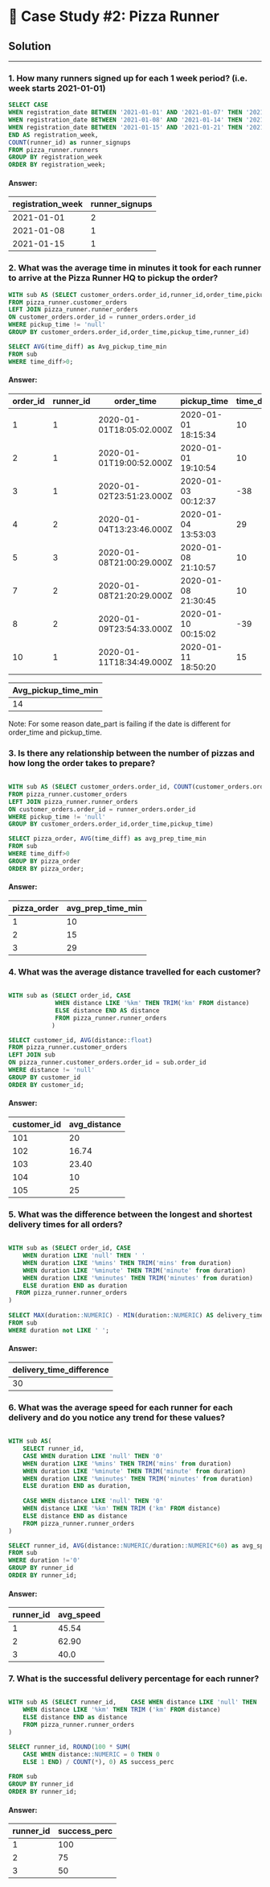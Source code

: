 # 🍜 Case Study #2: Pizza Runner

## Solution

***


### 1. How many runners signed up for each 1 week period? (i.e. week starts 2021-01-01)

````sql
SELECT CASE 
WHEN registration_date BETWEEN '2021-01-01' AND '2021-01-07' THEN '2021-01-01'
WHEN registration_date BETWEEN '2021-01-08' AND '2021-01-14' THEN '2021-01-08'
WHEN registration_date BETWEEN '2021-01-15' AND '2021-01-21' THEN '2021-01-15'
END AS registration_week,
COUNT(runner_id) as runner_signups
FROM pizza_runner.runners
GROUP BY registration_week
ORDER BY registration_week;
````

#### Answer:
| registration_week | runner_signups |
| ----------------  |  ------------  |           
|     2021-01-01    |       2        |
|     2021-01-08    |       1        |
|     2021-01-15    |       1        |


### 2. What was the average time in minutes it took for each runner to arrive at the Pizza Runner HQ to pickup the order?

````sql
WITH sub AS (SELECT customer_orders.order_id,runner_id,order_time,pickup_time, DATE_PART('minute', pickup_time::TIME - order_time::TIME) AS time_diff
FROM pizza_runner.customer_orders
LEFT JOIN pizza_runner.runner_orders
ON customer_orders.order_id = runner_orders.order_id
WHERE pickup_time != 'null'
GROUP BY customer_orders.order_id,order_time,pickup_time,runner_id)

SELECT AVG(time_diff) as Avg_pickup_time_min
FROM sub
WHERE time_diff>0;
````

#### Answer:

| order_id | runner_id | order_time               | pickup_time         | time_diff |
| -------- | --------- | ------------------------ | ------------------- | --------- |
| 1        | 1         | 2020-01-01T18:05:02.000Z | 2020-01-01 18:15:34 | 10        |
| 2        | 1         | 2020-01-01T19:00:52.000Z | 2020-01-01 19:10:54 | 10        |
| 3        | 1         | 2020-01-02T23:51:23.000Z | 2020-01-03 00:12:37 | -38       |
| 4        | 2         | 2020-01-04T13:23:46.000Z | 2020-01-04 13:53:03 | 29        |
| 5        | 3         | 2020-01-08T21:00:29.000Z | 2020-01-08 21:10:57 | 10        |
| 7        | 2         | 2020-01-08T21:20:29.000Z | 2020-01-08 21:30:45 | 10        |
| 8        | 2         | 2020-01-09T23:54:33.000Z | 2020-01-10 00:15:02 | -39       |
| 10       | 1         | 2020-01-11T18:34:49.000Z | 2020-01-11 18:50:20 | 15        |

| Avg_pickup_time_min |
| ----------------    |        
|     14              | 


Note: For some reason date_part is failing if the date is different for order_time and pickup_time.


### 3. Is there any relationship between the number of pizzas and how long the order takes to prepare?

````sql

WITH sub AS (SELECT customer_orders.order_id, COUNT(customer_orders.order_id) AS pizza_order,order_time,pickup_time, DATE_PART('minute', pickup_time::TIME - order_time::TIME) AS time_diff
FROM pizza_runner.customer_orders
LEFT JOIN pizza_runner.runner_orders
ON customer_orders.order_id = runner_orders.order_id
WHERE pickup_time != 'null'
GROUP BY customer_orders.order_id,order_time,pickup_time)

SELECT pizza_order, AVG(time_diff) as avg_prep_time_min
FROM sub
WHERE time_diff>0
GROUP BY pizza_order
ORDER BY pizza_order;
````

#### Answer:

| pizza_order | avg_prep_time_min |
| ----------- | ----------------- |
| 1           | 10                |
| 2           | 15                |
| 3           | 29                |


### 4. What was the average distance travelled for each customer?

````sql

WITH sub as (SELECT order_id, CASE
             WHEN distance LIKE '%km' THEN TRIM('km' FROM distance)
             ELSE distance END AS distance
             FROM pizza_runner.runner_orders
            )

SELECT customer_id, AVG(distance::float)
FROM pizza_runner.customer_orders
LEFT JOIN sub
ON pizza_runner.customer_orders.order_id = sub.order_id
WHERE distance != 'null'
GROUP BY customer_id
ORDER BY customer_id;

````

#### Answer:

| customer_id | avg_distance |
| ----------- | ------------ |
| 101         | 20           |
| 102         | 16.74        |
| 103         | 23.40        |
| 104         | 10           |
| 105         | 25           |


### 5. What was the difference between the longest and shortest delivery times for all orders?

````sql

WITH sub as (SELECT order_id, CASE
    WHEN duration LIKE 'null' THEN ' ' 
    WHEN duration LIKE '%mins' THEN TRIM('mins' from duration) 
    WHEN duration LIKE '%minute' THEN TRIM('minute' from duration)        
    WHEN duration LIKE '%minutes' THEN TRIM('minutes' from duration)
    ELSE duration END as duration	
  FROM pizza_runner.runner_orders		
)
 
SELECT MAX(duration::NUMERIC) - MIN(duration::NUMERIC) AS delivery_time_difference
FROM sub
WHERE duration not LIKE ' ';

````

#### Answer:

| delivery_time_difference |
| ------------------------ |
|           30             |

### 6. What was the average speed for each runner for each delivery and do you notice any trend for these values?

````sql

WITH sub AS(
	SELECT runner_id,
	CASE WHEN duration LIKE 'null' THEN '0' 
    WHEN duration LIKE '%mins' THEN TRIM('mins' from duration) 
    WHEN duration LIKE '%minute' THEN TRIM('minute' from duration)        
    WHEN duration LIKE '%minutes' THEN TRIM('minutes' from duration)
    ELSE duration END as duration,
  
    CASE WHEN distance LIKE 'null' THEN '0'
    WHEN distance LIKE '%km' THEN TRIM ('km' FROM distance)
    ELSE distance END as distance
  	FROM pizza_runner.runner_orders
)

SELECT runner_id, AVG(distance::NUMERIC/duration::NUMERIC*60) as avg_speed
FROM sub
WHERE duration !='0'
GROUP BY runner_id
ORDER BY runner_id;

````

#### Answer:

| runner_id   | avg_speed    |
| ----------- | ------------ |
| 1           | 45.54        |
| 2           | 62.90        |
| 3           | 40.0         |


### 7. What is the successful delivery percentage for each runner?

````sql

WITH sub AS (SELECT runner_id,    CASE WHEN distance LIKE 'null' THEN '0'
    WHEN distance LIKE '%km' THEN TRIM ('km' FROM distance)
    ELSE distance END as distance
	FROM pizza_runner.runner_orders
)

SELECT runner_id, ROUND(100 * SUM(
    CASE WHEN distance::NUMERIC = 0 THEN 0
    ELSE 1 END) / COUNT(*), 0) AS success_perc
    
FROM sub
GROUP BY runner_id
ORDER BY runner_id;

````

#### Answer:

| runner_id   | success_perc   |
| ----------- | -------------- |
| 1           |     100        |
| 2           |      75        |
| 3           |      50        |

